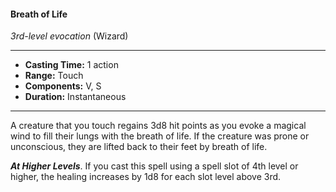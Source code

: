 #### Breath of Life
*3rd-level evocation* (Wizard)
___
- **Casting Time:** 1 action
- **Range:** Touch
- **Components:** V, S
- **Duration:** Instantaneous
---
A creature that you touch regains 3d8 hit points as you evoke a magical wind to fill their lungs with the breath of life. If the creature was prone or unconscious, they are lifted back to their feet by breath of life. 

***At Higher Levels***. If you cast this spell using a spell slot of 4th level or higher, the healing increases by 1d8 for each slot level above 3rd.
